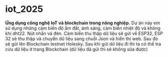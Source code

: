 # iot_2025
**Ứng dụng công nghệ IoT và blockchain trong nông nghiệp.**
Dự án này em sử dụng những cảm biến độ ẩm đất, ánh sáng, cảm biến nhiệt độ và không khí dht22. Nút nhấn và đèn.
Cảm biến thu thập dữ liệu sẽ gửi về ESP32, ESP 32 sẽ thu thập và chuyển dữ liệu sang chuỗi Json và hiển thị web. Sau đó sẽ gửi lên Blockchain testnet Holesky.
Sau khi gửi dữ liệu đi thì ta có thể tra cứu dữ liệu ở trang Blockchain (dữ liệu đã gửi thì sẽ không sửa được)

